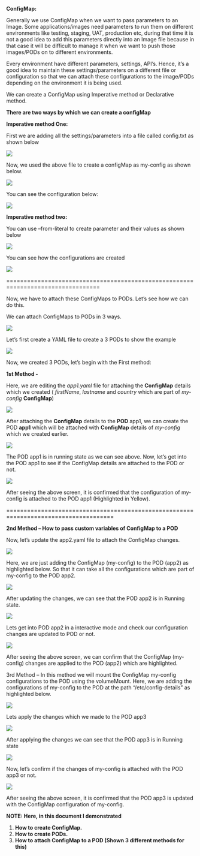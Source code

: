 ﻿**ConfigMap:**

Generally we use ConfigMap when we want to pass parameters to an Image. Some applications/images need parameters to run them on different environments like testing, staging, UAT, production etc, during that time it is not a good idea to add this parameters directly into an Image file because in that case it will be difficult to manage it when we want to push those images/PODs on to different environments. 

Every environment have different parameters, settings, API’s. Hence, it’s a good idea to maintain these settings/parameters on a different file or configuration so that we can attach these configurations to the image/PODs depending on the environment it is being used.

We can create a ConfigMap using Imperative method or Declarative method.

**There are two ways by which we can create a configMap** 

**Imperative method One:** 

First we are adding all the settings/parameters into a file called config.txt as shown below

![](Aspose.Words.1b41a5f8-f5c8-458c-9d38-d454810895f5.001.png)

Now, we used the above file to create a configMap as my-config as shown below.

![](Aspose.Words.1b41a5f8-f5c8-458c-9d38-d454810895f5.002.png)

You can see the configuration below:

![](Aspose.Words.1b41a5f8-f5c8-458c-9d38-d454810895f5.003.png)

**Imperative method two:**

You can use –from-literal to create parameter and their values as shown below

![](Aspose.Words.1b41a5f8-f5c8-458c-9d38-d454810895f5.004.png)

You can see how the configurations are created

![](Aspose.Words.1b41a5f8-f5c8-458c-9d38-d454810895f5.005.png)

\=================================================================================

Now, we have to attach these ConfigMaps to PODs. Let’s see how we can do this.

We can attach ConfigMaps to PODs in 3 ways.

![](Aspose.Words.1b41a5f8-f5c8-458c-9d38-d454810895f5.006.png)

Let’s first create a YAML file to create a 3 PODs to show the example

![](Aspose.Words.1b41a5f8-f5c8-458c-9d38-d454810895f5.007.png)

Now, we created 3 PODs, let’s begin with the First method:

**1st Method -** 

Here, we are editing the *app1.yaml* file for attaching the **ConfigMap** details which we created ( *firstName*, *lastname* and *country* which are part of *my-config* **ConfigMap**)

![](Aspose.Words.1b41a5f8-f5c8-458c-9d38-d454810895f5.008.png)

After attaching the **ConfigMap** details to the **POD** app1, we can create the POD **app1** which will be attached with **ConfigMap** details of *my-config* which we created earlier.

![](Aspose.Words.1b41a5f8-f5c8-458c-9d38-d454810895f5.009.png)

The POD app1 is in running state as we can see above. Now, let’s get into the POD app1 to see if the ConfigMap details are attached to the POD or not.

![](Aspose.Words.1b41a5f8-f5c8-458c-9d38-d454810895f5.010.png)

After seeing the above screen, it is confirmed that the configuration of my-config is attached to the POD app1 (Highlighted in Yellow).

\=====================================================================================

**2nd Method – How to pass custom variables of ConfigMap to a POD**

Now, let’s update the app2.yaml file to attach the ConfigMap changes.

![](Aspose.Words.1b41a5f8-f5c8-458c-9d38-d454810895f5.011.png)

Here, we are just adding the ConfigMap (my-config) to the POD (app2) as highlighted below. So that it can take all the configurations which are part of my-config to the POD app2.

![](Aspose.Words.1b41a5f8-f5c8-458c-9d38-d454810895f5.012.png)

After updating the changes, we can see that the POD app2 is in Running state.

![](Aspose.Words.1b41a5f8-f5c8-458c-9d38-d454810895f5.013.png)

Lets get into POD app2 in a interactive mode and check our configuration changes are updated to POD or not.

![](Aspose.Words.1b41a5f8-f5c8-458c-9d38-d454810895f5.014.png)

After seeing the above screen, we can confirm that the ConfigMap (my-config) changes are applied to the POD (app2) which are highlighted.

3rd Method – In this method we will mount the ConfigMap my-config configurations to the POD using the volumeMount. Here, we are adding the configurations of my-config to the POD at the path “/etc/config-details” as highlighted below.

![](Aspose.Words.1b41a5f8-f5c8-458c-9d38-d454810895f5.015.png)

Lets apply the changes which we made to the POD app3

![](Aspose.Words.1b41a5f8-f5c8-458c-9d38-d454810895f5.016.png)

After applying the changes we can see that the POD app3 is in Running state

![](Aspose.Words.1b41a5f8-f5c8-458c-9d38-d454810895f5.017.png)

Now, let’s confirm if the changes of my-config is attached with the POD app3 or not.

![](Aspose.Words.1b41a5f8-f5c8-458c-9d38-d454810895f5.018.png)

After seeing the above screen, it is confirmed that the POD app3 is updated with the ConfigMap configuration of my-config.

**NOTE: Here, in this document I demonstrated**

1. **How to create ConfigMap.**
1. **How to create PODs.**
1. **How to attach ConfigMap to a POD (Shown 3 different methods for this)**
